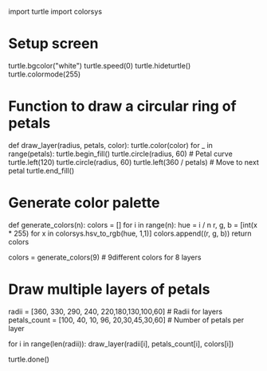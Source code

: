import turtle
import colorsys

# Setup screen
turtle.bgcolor("white")
turtle.speed(0)
turtle.hideturtle()
turtle.colormode(255)

# Function to draw a circular ring of petals
def draw_layer(radius, petals, color):
    turtle.color(color)
    for _ in range(petals):
        turtle.begin_fill()
        turtle.circle(radius, 60)   # Petal curve
        turtle.left(120)
        turtle.circle(radius, 60)
        turtle.left(360 / petals)   # Move to next petal
        turtle.end_fill()

# Generate color palette
def generate_colors(n):
    colors = []
    for i in range(n):
        hue = i / n
        r, g, b = [int(x * 255) for x in colorsys.hsv_to_rgb(hue, 1,1)]
        colors.append((r, g, b))
    return colors

colors = generate_colors(9)  # 9different colors for 8 layers

# Draw multiple layers of petals
radii = [360, 330, 290, 240, 220,180,130,100,60]  # Radii for layers
petals_count = [100, 40, 10, 96, 20,30,45,30,60]  # Number of petals per layer

for i in range(len(radii)):
    draw_layer(radii[i], petals_count[i], colors[i])

turtle.done()
